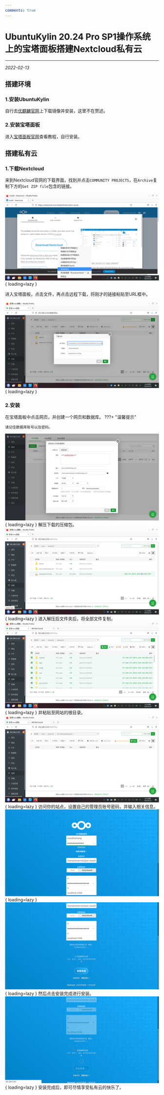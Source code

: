 ```yaml
---
comments: true
---
```

# UbuntuKylin 20.24 Pro SP1操作系统上的宝塔面板搭建Nextcloud私有云

***

<em>2022-02-13</em>

## 搭建环境

### 1.安装UbuntuKylin
自行去[优麒麟官网](https://www.ubuntukylin.com/)上下载镜像并安装，这里不在赘述。

### 2.安装宝塔面板

进入[宝塔面板官网](https://bt.cn/)查看教程，自行安装。

## 搭建私有云

### 1.下载Nextcloud

来到Nextcloud官网的下载界面，找到并点击`COMMUNITY PROJECTS`，在`Archive`复制下方的`Get ZIP file`包含的链接。

![下载](./img/image-9.png){ loading=lazy }

进入宝塔面板，点击文件，再点击远程下载，将刚才的链接粘贴至URL框中。

![下载](./img/image-10.png){ loading=lazy }

### 2.安装
在宝塔面板中点击网页，并创建一个网页和数据库。
???+ "温馨提示"
    
    请记住数据库账号以及密码。
![下载](./img/image-11.png){ loading=lazy }
解压下载的压缩包。
![下载](./img/image-12.png){ loading=lazy }
进入解压后文件夹后，将全部文件复制，
![下载](./img/image-13.png){ loading=lazy }
并粘贴至网站的根目录。
![下载](./img/image-14.png){ loading=lazy }
访问你的站点，设置自己的管理员账号密码，并输入相关信息。
![下载](./img/image-15.png){ loading=lazy }
![下载](./img/image-16.png){ loading=lazy }
然后点击安装完成进行安装。
![下载](./img/image-17.png){ loading=lazy }
安装完成后，即可尽情享受私有云的快乐了。
